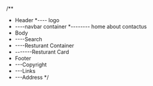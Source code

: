 /\*\*

- Header
  \*---- logo
- ----navbar container
  \*-------- home about contactus
- Body
- ----Search
- ----Resturant Container
- -------Resturant Card
- Footer
- ---Copyright
- ---Links
- ---Address
  \*/
